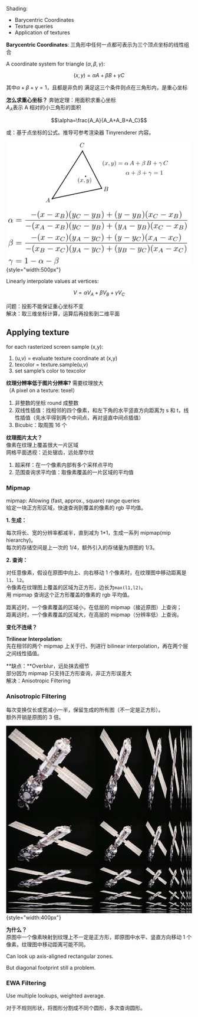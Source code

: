 Shading:

- Barycentric Coordinates
- Texture queries
- Application of textures

**Barycentric Coordinates**: 三角形中任何一点都可表示为三个顶点坐标的线性组合

A coordinate system for triangle $(\alpha, \beta,\gamma)$:

$$(x,y)=\alpha A+\beta B+\gamma C$$

其中$\alpha+\beta+\gamma=1$，且都是非负的
满足这三个条件则点在三角形内，是重心坐标

**怎么求重心坐标？**
奔驰定理：用面积求重心坐标  
$A_A$表示 A 相对的小三角形的面积

$$\alpha=\frac{A_A}{A_A+A_B+A_C}$$

或：基于点坐标的公式。推导可参考渲染器 Tinyrenderer 内容。

![Barycentric Coordinates](../resources/Barycentric%20Coordinates.png){style="width:500px"}

Linearly interpolate values at vertices:

$$V=\alpha V_A+\beta V_B+\gamma V_C$$

问题：投影不能保证重心坐标不变  
解决：取三维坐标计算，运算后再投影到二维平面

## Applying texture

for each rasterized screen sample (x,y):

1. (u,v) = evaluate texture coordinate at (x,y)
2. texcolor = texture.sample(u,v)
3. set sample’s color to texcolor

**纹理分辨率低于图片分辨率?**
需要纹理放大  
（A pixel on a texture: texel）

1. 非整数的坐标 round 成整数
2. 双线性插值：找相邻的四个像素，和左下角的水平竖直方向距离为 s 和 t，线性插值（先水平得到两个中间点，再对竖直中间点插值）
3. Bicubic：取周围 16 个

**纹理图片太大？**  
像素在纹理上覆盖很大一片区域  
网格平面透视：近处锯齿，远处摩尔纹

1. 超采样：在一个像素内部有多个采样点平均
2. 范围查询求平均值：取像素覆盖的一片区域的平均值

### Mipmap

mipmap: Allowing (fast, approx., square) range queries  
给定一块正方形区域，快速查询到覆盖的像素的 rgb 平均值。

**1. 生成：**

每次将长、宽的分辨率都减半，直到减为 1\*1，生成一系列 mipmap(mip hierarchy)。  
每次的存储空间是上一次的 1/4，额外引入的存储量为原图的 1/3。

**2. 查询：**

对任意像素，假设在原图中向上、向右移动 1 个像素时，在纹理图中移动距离是`l1`、`l2`。  
令像素在纹理图上覆盖的区域为正方形，边长为`max(l1,l2)`。  
用 mipmap 查询这个正方形覆盖的像素的 rgb 平均值。

距离近时，一个像素覆盖的区域小，在低层的 mipmap（接近原图）上查询；  
距离远时，一个像素覆盖的区域大，在高层的 mipmap（分辨率低）上查询。

**变化不连续？**

**Trilinear Interpolation:**  
先在相邻的两个 mipmap 上关于行、列进行 bilinear interpolation，再在两个层之间线性插值。

**缺点：**Overblur，远处抹去细节  
部分因为 mipmap 只支持正方形查询，非正方形误差大  
解决：Anisotropic Filtering

### Anisotropic Filtering

每次变换仅长或宽减小一半，保留生成的所有图（不一定是正方形）。  
额外开销是原图的 3 倍。

![Anisotropic](../resources/Anisotropic.png){style="width:400px"}

**为什么？**  
原图中一个像素映射到纹理上不一定是正方形，即原图中水平、竖直方向移动 1 个像素，纹理图中移动距离可能不同。

Can look up axis-aligned rectangular zones.

But diagonal footprint still a problem.

### EWA Filtering

Use multiple lookups, weighted average.

对于不规则形状，将图形分割成不同个圆形，多次查询圆形。
